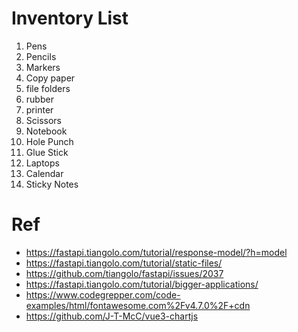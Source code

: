 # Inventory List

1. Pens
1. Pencils
1. Markers
1. Copy paper
1. file folders
1. rubber
1. printer
1. Scissors
1. Notebook
1. Hole Punch
1. Glue Stick
1. Laptops
1. Calendar
1. Sticky Notes

# Ref

- https://fastapi.tiangolo.com/tutorial/response-model/?h=model
- https://fastapi.tiangolo.com/tutorial/static-files/
- https://github.com/tiangolo/fastapi/issues/2037
- https://fastapi.tiangolo.com/tutorial/bigger-applications/
- https://www.codegrepper.com/code-examples/html/fontawesome.com%2Fv4.7.0%2F+cdn
- https://github.com/J-T-McC/vue3-chartjs
